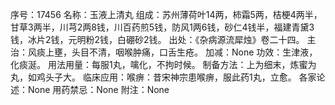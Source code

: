 序号：17456
名称：玉液上清丸
组成：苏州薄荷叶14两，柿霜5两，桔梗4两半，甘草3两半，川芎2两8钱，川百药煎5钱，防风1两6钱，砂仁4钱半，福建青黛3钱，冰片2钱，元明粉2钱，白硼砂2钱。
出处：《杂病源流犀烛》卷二十四。
主治：风痰上壅，头目不清，咽喉肿痛，口舌生疮。
加减：None
功效：生津液，化痰涎。
用法用量：每服1丸，噙化，不拘时候。
制备方法：上为细末，炼蜜为丸，如鸡头子大。
临床应用：喉痹：昔宋神宗患喉痹，服此药1丸，立愈。
各家论述：None
用药禁忌：None
附注：None
